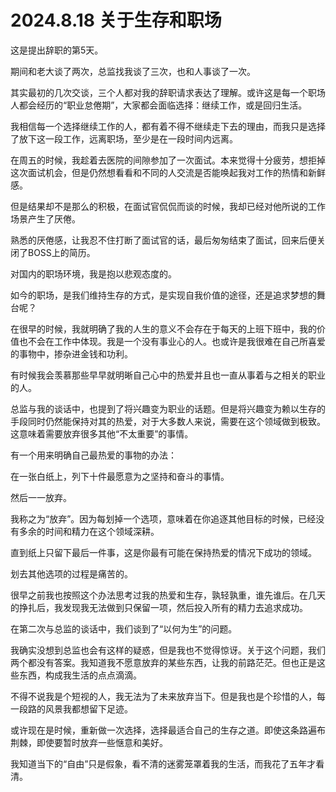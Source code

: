 # 2024.8.18 关于生存和职场

这是提出辞职的第5天。

期间和老大谈了两次，总监找我谈了三次，也和人事谈了一次。

其实最初的几次交谈，三个人都对我的辞职请求表达了理解。或许这是每一个职场人都会经历的“职业怠倦期”，大家都会面临选择：继续工作，或是回归生活。

我相信每一个选择继续工作的人，都有着不得不继续走下去的理由，而我只是选择了放下这一段工作，远离职场，至少是在一段时间内远离。

在周五的时候，我趁着去医院的间隙参加了一次面试。本来觉得十分疲劳，想拒掉这次面试机会，但是仍然想看看和不同的人交流是否能唤起我对工作的热情和新鲜感。

但是结果却不是那么的积极，在面试官侃侃而谈的时候，我却已经对他所说的工作场景产生了厌倦。

熟悉的厌倦感，让我忍不住打断了面试官的话，最后匆匆结束了面试，回来后便关闭了BOSS上的简历。

对国内的职场环境，我是抱以悲观态度的。

如今的职场，是我们维持生存的方式，是实现自我价值的途径，还是追求梦想的舞台呢？

在很早的时候，我就明确了我的人生的意义不会存在于每天的上班下班中，我的价值也不会在工作中体现。我是一个没有事业心的人。也或许是我很难在自己所喜爱的事物中，掺杂进金钱和功利。

有时候我会羡慕那些早早就明晰自己心中的热爱并且也一直从事着与之相关的职业的人。

总监与我的谈话中，也提到了将兴趣变为职业的话题。但是将兴趣变为赖以生存的手段同时仍然能保持对其的热爱，对于大多数人来说，需要在这个领域做到极致。这意味着需要放弃很多其他“不太重要”的事情。

有一个用来明确自己最热爱的事物的办法：

在一张白纸上，列下十件最愿意为之坚持和奋斗的事情。

然后一一放弃。

我称之为“放弃”。因为每划掉一个选项，意味着在你追逐其他目标的时候，已经没有多余的时间和精力在这个领域深耕。

直到纸上只留下最后一件事，这是你最有可能在保持热爱的情况下成功的领域。

划去其他选项的过程是痛苦的。

很早之前我也按照这个办法思考过我的热爱和生存，孰轻孰重，谁先谁后。在几天的挣扎后，我发现我无法做到只保留一项，然后投入所有的精力去追求成功。

在第二次与总监的谈话中，我们谈到了“以何为生”的问题。

我确实没想到总监也会有这样的疑惑，但是我也不觉得惊讶。关于这个问题，我们两个都没有答案。我知道我不愿意放弃的某些东西，让我的前路茫茫。但也正是这些东西，构成我生活的点点滴滴。

不得不说我是个短视的人，我无法为了未来放弃当下。但是我也是个珍惜的人，每一段路的风景我都想留下足迹。

或许现在是时候，重新做一次选择，选择最适合自己的生存之道。即使这条路遍布荆棘，即使要暂时放弃一些惬意和美好。

我知道当下的“自由”只是假象，看不清的迷雾笼罩着我的生活，而我花了五年才看清。
